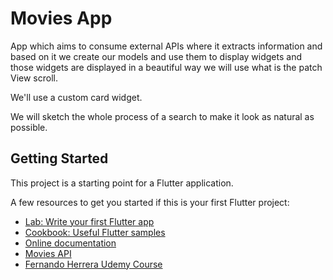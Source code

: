 # Movies App

App which aims to consume external APIs where it extracts information and based on it we create our models and use them to display widgets and those widgets are displayed in a beautiful way we will use what is the patch View scroll.

We'll use a custom card widget.

We will sketch the whole process of a search to make it look as natural as possible.

## Getting Started

This project is a starting point for a Flutter application.

A few resources to get you started if this is your first Flutter project:

- [Lab: Write your first Flutter app](https://docs.flutter.dev/get-started/codelab)
- [Cookbook: Useful Flutter samples](https://docs.flutter.dev/cookbook)
- [Online documentation](https://docs.flutter.dev)
- [Movies API](https://www.themoviedb.org/)
- [Fernando Herrera Udemy Course](https://www.udemy.com/course/flutter-ios-android-fernando-herrera/)